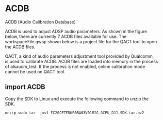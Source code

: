 # ACDB

ACDB (Audio Calibration Database)

ACDB is used to adjust ADSP audio parameters. As shown in the figure below, there are currently 7 ACDB 
files available for use. The workspaceFile.qwsp shown below is a project file for the QACT tool to open the
ACDB files. 

QACT, a kind of audio parameters adjustment tool provided by Qualcomm, is used to calibrate ACDB.
ACDB files are loaded into memory in the process of alsaucm_test. If the process is not enabled, online 
calibration mode cannot be used on QACT tool.

## import ACDB

Copy the SDK to Linux and execute the following command to unzip the SDK.

    unzip sudo tar -jxvf EC20CETFDKR05A03V01M2G_OCPU_DJJ_SDK.tar.bz2



